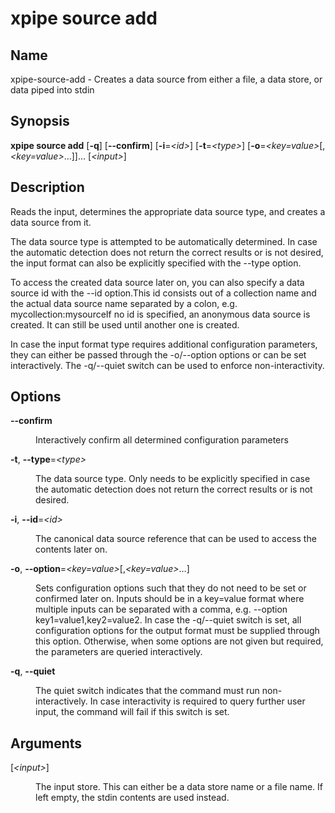 # xpipe source add

<h2 id="_name">Name</h2>
<div class="sectionbody">
<p>xpipe-source-add - Creates a data source from either a file, a data store, or data piped into stdin</p>
</div>
<div class="sect1">
<h2 id="_synopsis">Synopsis</h2>
<div class="sectionbody">
<div class="paragraph">
<p><strong>xpipe source add</strong> [<strong>-q</strong>] [<strong>--confirm</strong>] [<strong>-i</strong>=<em>&lt;id&gt;</em>] [<strong>-t</strong>=<em>&lt;type&gt;</em>] [<strong>-o</strong>=<em>&lt;key=value&gt;</em>[,
                 <em>&lt;key=value&gt;</em>&#8230;&#8203;]]&#8230;&#8203; [<em>&lt;input&gt;</em>]</p>
</div>
</div>
</div>
<div class="sect1">
<h2 id="_description">Description</h2>
<div class="sectionbody">
<div class="paragraph">
<p>Reads the input, determines the appropriate data source type, and creates a data source from it.</p>
</div>
<div class="paragraph">
<p>The data source type is attempted to be automatically determined. In case the automatic detection does not return the correct results or is not desired, the input format can also be explicitly specified with the --type option.</p>
</div>
<div class="paragraph">
<p>To access the created data source later on, you can also specify a data source id with the --id option.This id consists out of a collection name and the actual data source name separated by a colon, e.g. mycollection:mysourceIf no id is specified, an anonymous data source is created. It can still be used until another one is created.</p>
</div>
<div class="paragraph">
<p>In case the input format type requires additional configuration parameters, they can either be passed through the -o/--option options or can be set interactively. The -q/--quiet switch can be used to enforce non-interactivity.</p>
</div>
</div>
</div>
<div class="sect1">
<h2 id="_options">Options</h2>
<div class="sectionbody">
<div class="dlist">
<dl>
<dt class="hdlist1"><strong>--confirm</strong></dt>
<dd>
<p>Interactively confirm all determined configuration parameters</p>
</dd>
<dt class="hdlist1"><strong>-t</strong>, <strong>--type</strong>=<em>&lt;type&gt;</em></dt>
<dd>
<p>The data source type. Only needs to be explicitly specified in case the automatic detection does not return the correct results or is not desired.</p>
</dd>
<dt class="hdlist1"><strong>-i</strong>, <strong>--id</strong>=<em>&lt;id&gt;</em></dt>
<dd>
<p>The canonical data source reference that can be used to access the contents later on.</p>
</dd>
<dt class="hdlist1"><strong>-o</strong>, <strong>--option</strong>=<em>&lt;key=value&gt;</em>[,<em>&lt;key=value&gt;</em>&#8230;&#8203;]</dt>
<dd>
<p>Sets configuration options such that they do not need to be set or confirmed later on. Inputs should be in a key=value format where multiple inputs can be separated with a comma, e.g. --option key1=value1,key2=value2. In case the -q/--quiet switch is set, all configuration options for the output format must be supplied through this option. Otherwise, when some options are not given but required, the parameters are queried interactively.</p>
</dd>
<dt class="hdlist1"><strong>-q</strong>, <strong>--quiet</strong></dt>
<dd>
<p>The quiet switch indicates that the command must run non-interactively. In case interactivity is required to query further user input, the command will fail if this switch is set.</p>
</dd>
</dl>
</div>
</div>
</div>
<div class="sect1">
<h2 id="_arguments">Arguments</h2>
<div class="sectionbody">
<div class="dlist">
<dl>
<dt class="hdlist1">[<em>&lt;input&gt;</em>]</dt>
<dd>
<p>The input store. This can either be a data store name or a file name. If left empty, the stdin contents are used instead.</p>
</dd>
</dl>
</div>
</div>
</div>
